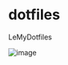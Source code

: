 # dotfiles
LeMyDotfiles

![image](https://github.com/redsteadz/dotfiles/assets/86804632/5c22e913-915b-41c4-97f0-f83fa6848568)

